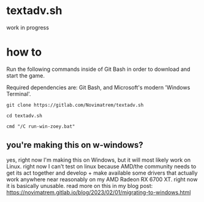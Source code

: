 # textadv.sh

work in progress

# how to

Run the following commands inside of Git Bash in order to download and start the game.

Required dependencies are: Git Bash, and Microsoft's modern 'Windows Terminal'.

```git clone https://gitlab.com/Novimatrem/textadv.sh```

```cd textadv.sh```

```cmd "/C run-win-zoey.bat"```

## you're making this on w-windows?

yes, right now I'm making this on Windows, but it will most likely work on Linux. right now I can't test on linux because AMD/the community needs to get its act together and develop + make available some drivers that actually work anywhere near reasonably on my AMD Radeon RX 6700 XT. right now it is basically unusable. read more on this in my blog post: https://novimatrem.gitlab.io/blog/2023/02/01/migrating-to-windows.html

